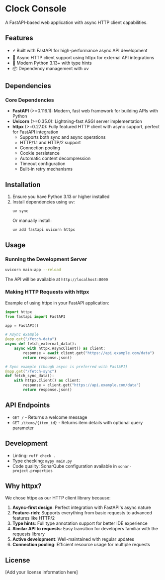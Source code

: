 # Clock Console

A FastAPI-based web application with async HTTP client capabilities.

## Features

- ⚡ Built with FastAPI for high-performance async API development
- 🔄 Async HTTP client support using httpx for external API integrations
- 🚀 Modern Python 3.13+ with type hints
- 📦 Dependency management with uv

## Dependencies

### Core Dependencies

- **FastAPI** (>=0.116.1): Modern, fast web framework for building APIs with Python
- **Uvicorn** (>=0.35.0): Lightning-fast ASGI server implementation
- **httpx** (>=0.27.0): Fully featured HTTP client with async support, perfect for FastAPI integration
  - Supports both sync and async operations
  - HTTP/1.1 and HTTP/2 support
  - Connection pooling
  - Cookie persistence
  - Automatic content decompression
  - Timeout configuration
  - Built-in retry mechanisms

## Installation

1. Ensure you have Python 3.13 or higher installed
2. Install dependencies using uv:
   ```bash
   uv sync
   ```
   Or manually install:
   ```bash
   uv add fastapi uvicorn httpx
   ```

## Usage

### Running the Development Server

```bash
uvicorn main:app --reload
```

The API will be available at `http://localhost:8000`

### Making HTTP Requests with httpx

Example of using httpx in your FastAPI application:

```python
import httpx
from fastapi import FastAPI

app = FastAPI()

# Async example
@app.get("/fetch-data")
async def fetch_external_data():
    async with httpx.AsyncClient() as client:
        response = await client.get("https://api.example.com/data")
        return response.json()

# Sync example (though async is preferred with FastAPI)
@app.get("/fetch-sync")
def fetch_sync_data():
    with httpx.Client() as client:
        response = client.get("https://api.example.com/data")
        return response.json()
```

## API Endpoints

- `GET /` - Returns a welcome message
- `GET /items/{item_id}` - Returns item details with optional query parameter

## Development

- Linting: `ruff check .`
- Type checking: `mypy main.py`
- Code quality: SonarQube configuration available in `sonar-project.properties`

## Why httpx?

We chose httpx as our HTTP client library because:

1. **Async-first design**: Perfect integration with FastAPI's async nature
2. **Feature-rich**: Supports everything from basic requests to advanced features like HTTP/2
3. **Type hints**: Full type annotation support for better IDE experience
4. **Similar API to requests**: Easy transition for developers familiar with the requests library
5. **Active development**: Well-maintained with regular updates
6. **Connection pooling**: Efficient resource usage for multiple requests

## License

[Add your license information here]
